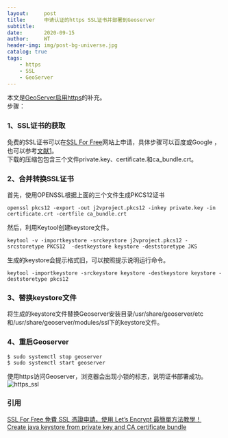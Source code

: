 ```yaml
---
layout:     post
title:      申请认证的https SSL证书并部署到Geoserver
subtitle:   
date:       2020-09-15
author:     WT
header-img: img/post-bg-universe.jpg
catalog: true
tags:
    - https
    - SSL  
    - GeoServer  
---
```

本文是[GeoServer启用https](http://www.spatial.pro/2020/09/04/GeoServer%E5%90%AF%E7%94%A8https/)的补充。  
步骤：  
### 1、SSL证书的获取
免费的SSL证书可以在[SSL For Free](https://www.sslforfree.com/)网站上申请，具体步骤可以百度或Google ，也可以参考[文献1](https://free.com.tw/ssl-for-free/)。  
下载的压缩包包含三个文件private.key、certificate.和ca_bundle.crt。

### 2、合并转换SSL证书
首先，使用OPENSSL根据上面的三个文件生成PKCS12证书
```
openssl pkcs12 -export -out j2vproject.pkcs12 -inkey private.key -in certificate.crt -certfile ca_bundle.crt
``` 
然后，利用Keytool创建keystore文件。
```
keytool -v -importkeystore -srckeystore j2vproject.pkcs12 -srcstoretype PKCS12  -destkeystore keystore -deststoretype JKS
```
生成的keystore会提示格式旧，可以按照提示说明运行命令。
```
keytool -importkeystore -srckeystore keystore -destkeystore keystore -deststoretype pkcs12
```
### 3、替换keystore文件
将生成的keystore文件替换Geoserver安装目录/usr/share/geoserver/etc和/usr/share/geoserver/modules/ssl下的keystore文件。

### 4、重启Geoserver
```
$ sudo systemctl stop geoserver
$ sudo systemctl start geoserver
```
使用https访问Geoserver，浏览器会出现小锁的标志，说明证书部署成功。
![https_ssl](http://www.spatial.pro/img/https_ssl.png)   
  
  
### 引用  
[SSL For Free 免費 SSL 憑證申請，使用 Let’s Encrypt 最簡單方法教學！](https://free.com.tw/ssl-for-free/)  
[Create java keystore from private key and CA certificate bundle](https://stackoverflow.com/questions/30900915/create-java-keystore-from-private-key-and-ca-certificate-bundle)  

